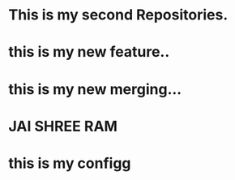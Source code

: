 # This is my second Repositories.
# this is my new feature..
# this is my new merging...
# JAI SHREE RAM
# this is my configg

